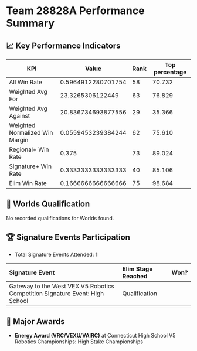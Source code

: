 # Team 28828A Performance Summary

## 📈 Key Performance Indicators
| KPI | Value | Rank | Top percentage |
| --- | ----- | ---- | ----- |
| All Win Rate | 0.5964912280701754 | 58 | 70.732 |
| Weighted Avg For | 23.3265306122449 | 63 | 76.829 |
| Weighted Avg Against | 20.836734693877556 | 29 | 35.366 |
| Weighted Normalized Win Margin | 0.0559453239384244 | 62 | 75.610 |
| Regional+ Win Rate | 0.375 | 73 | 89.024 |
| Signature+ Win Rate | 0.3333333333333333 | 40 | 85.106 |
| Elim Win Rate | 0.1666666666666666 | 75 | 98.684 |


## 🎯 Worlds Qualification
No recorded qualifications for Worlds found.

## 🏆 Signature Events Participation
- Total Signature Events Attended: **1**

| Signature Event | Elim Stage Reached | Won? |
|:----------------|:-------------------|:----|
| Gateway to the West VEX V5 Robotics Competition Signature Event: High School | Qualification |  |


## 🥇 Major Awards
- **Energy Award (VRC/VEXU/VAIRC)** at Connecticut High School V5 Robotics Championships: High Stake Championships

